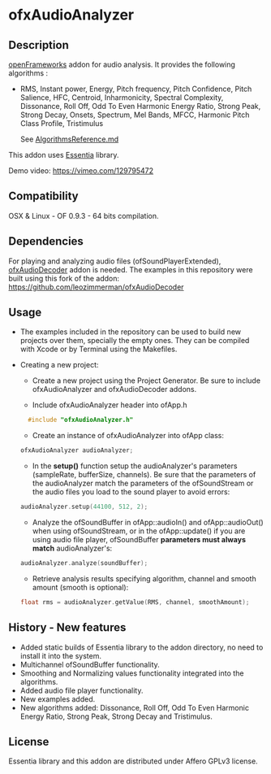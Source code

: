 # ofxAudioAnalyzer

## Description

[openFrameworks](http://openframeworks.cc/) addon for audio analysis. It provides the following algorithms :
* RMS, Instant power, Energy, Pitch frequency, Pitch Confidence, Pitch Salience, HFC, Centroid, Inharmonicity, Spectral Complexity, Dissonance, Roll Off, Odd To Even Harmonic Energy Ratio, Strong Peak, Strong Decay,  Onsets, Spectrum, Mel Bands, MFCC, Harmonic Pitch Class Profile, Tristimulus

  See [AlgorithmsReference.md](AlgorithmsReference.md)

This addon uses [Essentia](http://essentia.upf.edu/) library.

Demo video: https://vimeo.com/129795472


## Compatibility

  OSX & Linux - OF 0.9.3 - 64 bits compilation.


## Dependencies
  For playing and analyzing audio files (ofSoundPlayerExtended), [ofxAudioDecoder](https://github.com/kylemcdonald/ofxAudioDecoder) addon is needed. The examples in this repository were built using this fork of the addon: https://github.com/leozimmerman/ofxAudioDecoder


## Usage

* The examples included in the repository can be used to build new projects over them, specially the empty ones. They can be compiled with Xcode or by Terminal using the Makefiles.

* Creating a new project:
  - Create a new project using the Project Generator. Be sure to include ofxAudioAnalyzer and ofxAudioDecoder addons.

  - Include ofxAudioAnalyzer header into ofApp.h
  ```cpp
    #include "ofxAudioAnalyzer.h"
  ```
  - Create an instance of ofxAudioAnalyzer into ofApp class:
  ```cpp
  ofxAudioAnalyzer audioAnalyzer;
  ```
  - In the **setup()** function setup the audioAnalyzer's parameters (sampleRate, bufferSize, channels). Be sure that the parameters of the audioAnalyzer match the parameters of the ofSoundStream or the audio files you load to the sound player to avoid errors:
  ```cpp
  audioAnalyzer.setup(44100, 512, 2);
  ```
  - Analyze the ofSoundBuffer in ofApp::audioIn() and ofApp::audioOut() when using ofSoundStream, or in the ofApp::update() if you are using audio file player, ofSoundBuffer **parameters must always match** audioAnalyzer's:
  ```cpp
  audioAnalyzer.analyze(soundBuffer);
  ```

  - Retrieve analysis results specifying algorithm, channel and smooth amount (smooth is optional):
  ```cpp
  float rms = audioAnalyzer.getValue(RMS, channel, smoothAmount);
  ```


## History - New features

  * Added static builds of Essentia library to the addon directory, no need to install it into the system.
  * Multichannel ofSoundBuffer functionality.
  * Smoothing and Normalizing values functionality integrated into the algorithms.
  * Added audio file player functionality.
  * New examples added.
  * New algorithms added: Dissonance, Roll Off, Odd To Even Harmonic Energy Ratio, Strong Peak, Strong Decay and Tristimulus.


## License
Essentia library and this addon are distributed under  Affero GPLv3 license.
